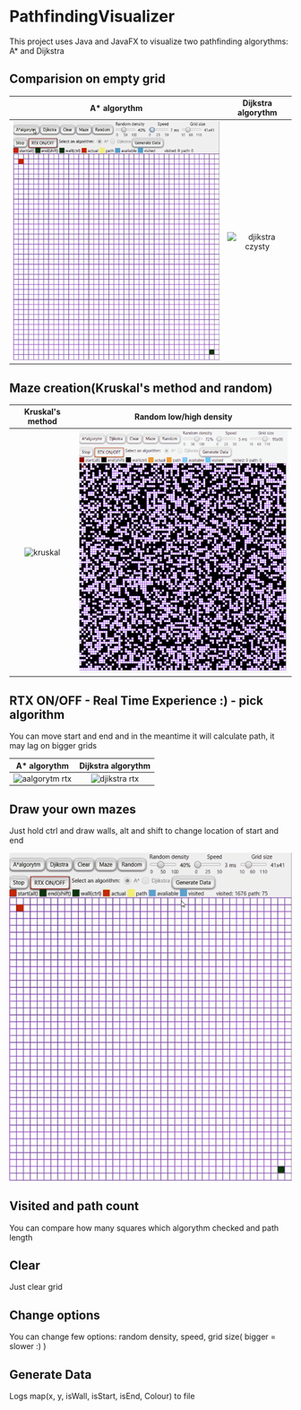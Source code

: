 # PathfindingVisualizer

This project uses Java and JavaFX to visualize two pathfinding algorythms: A* and Dijkstra

## Comparision on empty grid

| A* algorythm | Dijkstra algorythm |
| :---:      | :---:       |
| ![aalgorytm czysty](gify/aalgorytm%20czysty.gif)     | ![djikstra czysty](gify/djikstra%20czysty2.gif) |

## Maze creation(Kruskal's method and random)

| Kruskal's method | Random low/high density |
| :---: | :---: |
| ![kruskal](gify/kruskal.gif) | ![Random low density ](gify/random%20density.gif)|

## RTX ON/OFF - Real Time Experience :) - pick algorithm
You can move start and end and in the meantime it will calculate path, it may lag on bigger grids

| A* algorythm | Dijkstra algorythm |
| :---:      | :---:       |
| ![aalgorytm rtx](gify/aalgorytm%20rtx.gif)     | ![djikstra rtx](gify/djikstra%20rtx.gif) |

## Draw your own mazes
Just hold ctrl and draw walls, alt and shift to change location of start and end

![draw](gify/draw.gif)

## Visited and path count
You can compare how many squares which algorythm checked and path length

## Clear
Just clear grid

## Change options
You can change few options: random density, speed, grid size( bigger = slower :) )

## Generate Data
Logs map(x, y, isWall, isStart, isEnd, Colour) to file

